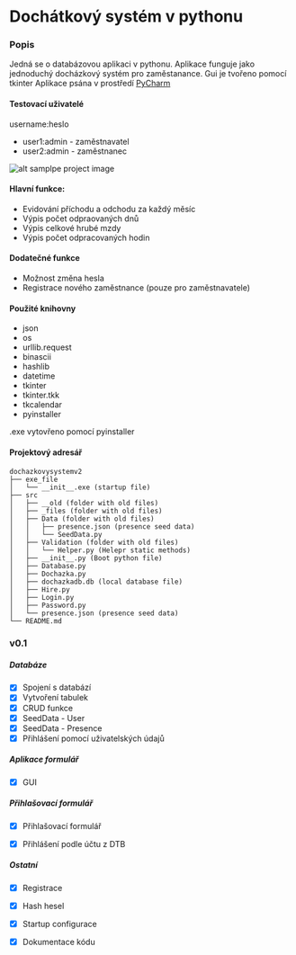 # Dochátkový systém v pythonu

### Popis
Jedná se o databázovou aplikaci v pythonu.
Aplikace funguje jako jednoduchý docházkový systém pro zaměstanance.
Gui je tvořeno pomocí tkinter
Aplikace psána v prostředí [PyCharm](https://www.jetbrains.com/pycharm/)

#### Testovací uživatelé
username:heslo
- user1:admin   - zaměstnavatel
- user2:admin   - zaměstnanec

![alt samplpe project image](https://i.imgur.com/lCe8R3T.png)

#### Hlavní funkce:
- Evidování příchodu a odchodu za každý měsíc
- Výpis počet odpraovaných dnů
- Výpis celkové hrubé mzdy
- Výpis počet odpracovaných hodin

#### Dodatečné funkce
- Možnost změna hesla
- Registrace nového zaměstnance (pouze pro zaměstnavatele)

#### Použité knihovny
- json
- os
- urllib.request
- binascii
- hashlib
- datetime
- tkinter
- tkinter.tkk
- tkcalendar
- pyinstaller

.exe vytovřeno pomocí pyinstaller

#### Projektový adresář

```
dochazkovysystemv2
├── exe_file
│   └── __init__.exe (startup file)
├── src
│   ├── __old (folder with old files)
│   ├── _files (folder with old files)
│   ├── Data (folder with old files)
│   │   ├── presence.json (presence seed data)
│   │   └── SeedData.py
│   ├── Validation (folder with old files)
│   │   └── Helper.py (Helepr static methods)
│   ├── __init__.py (Boot python file)
│   ├── Database.py
│   ├── Dochazka.py
│   ├── dochazkadb.db (local database file)
│   ├── Hire.py
│   ├── Login.py
│   ├── Password.py
│   └── presence.json (presence seed data)
└── README.md
```


### v0.1

##### Databáze
- [x] Spojení s databází
- [x] Vytvoření tabulek
- [x] CRUD funkce
- [x] SeedData - User
- [x] SeedData - Presence
- [x] Přihlášení pomocí uživatelských údajů

##### Aplikace formulář

- [x] GUI

##### Přihlašovací formulář

- [x] Přihlašovací formulář
- [x] Přihlášení podle účtu z DTB


##### Ostatní

- [x] Registrace
- [x] Hash hesel
- [x] Startup configurace
- [x] Dokumentace kódu


